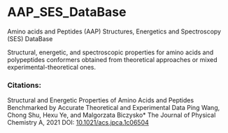 # AAP_SES_DataBase

Amino acids and Peptides (AAP) Structures, Energetics and Spectroscopy (SES) DataBase

Structural, energetic, and spectroscopic properties for amino acids and polypeptides conformers obtained from theoretical approaches or mixed experimental-theoretical ones. 


### Citations:
Structural and Energetic Properties of Amino Acids and Peptides Benchmarked by Accurate Theoretical and Experimental Data
Ping Wang, Chong Shu, Hexu Ye, and Malgorzata Biczysko*
The Journal of Physical Chemistry A, 2021 DOI: [10.1021/acs.jpca.1c06504](https://pubs.acs.org/doi/10.1021/acs.jpca.1c06504)


